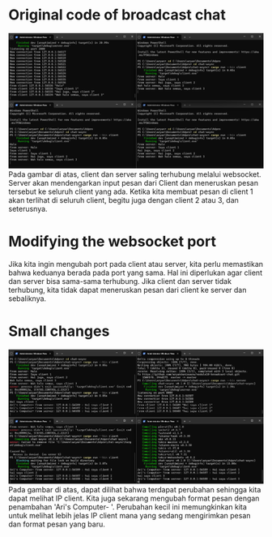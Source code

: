 # Original code of broadcast chat
![terminal](img.png)
Pada gambar di atas, client dan server saling terhubung melalui websocket. Server akan mendengarkan input pesan dari Client dan meneruskan pesan tersebut ke seluruh client yang ada. Ketika kita membuat pesan di client 1 akan terlihat di seluruh client, begitu juga dengan client 2 atau 3, dan seterusnya.

# Modifying the websocket port
Jika kita ingin mengubah port pada client atau server, kita perlu memastikan bahwa keduanya berada pada port yang sama. Hal ini diperlukan agar client dan server bisa sama-sama terhubung. Jika client dan server tidak terhubung, kita tidak dapat meneruskan pesan dari client ke server dan sebaliknya.

# Small changes
![alt text](image.png)
Pada gambar di atas, dapat dilihat bahwa terdapat perubahan sehingga kita dapat melihat IP client. Kita juga sekarang mengubah format pesan dengan penambahan 'Ari's Computer- '. Perubahan kecil ini memungkinkan kita untuk melihat lebih jelas IP client mana yang sedang mengirimkan pesan dan format pesan yang baru.